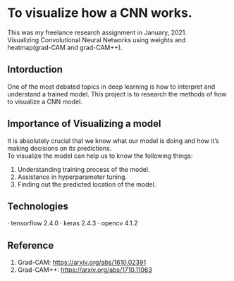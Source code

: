 # To visualize how a CNN works.
This was my freelance research assignment in January, 2021.  
Visualizing Convolutional Neural Networks using weights and heatmap(grad-CAM and grad-CAM++).

## Intorduction
One of the most debated topics in deep learning is how to interpret and understand a trained model. This project is to research the methods of how to visualize a CNN model.

## Importance of Visualizing a model
It is absolutely crucial that we know what our model is doing and how it’s making decisions on its predictions.  
To visualize the model can help us to know the following things:
  1. Understanding training process of the model.
  2. Assistance in hyperparameter tuning.
  3. Finding out the predicted location of the model.

## Technologies
  ‧ tensorflow 2.4.0
  ‧ keras 2.4.3
  ‧ opencv 4.1.2

## Reference
  1. Grad-CAM: https://arxiv.org/abs/1610.02391
  2. Grad-CAM++: https://arxiv.org/abs/1710.11063
